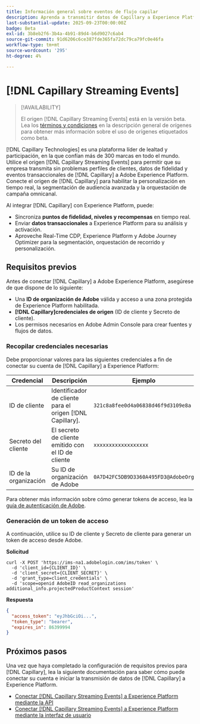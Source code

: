 ```yaml
---
title: Información general sobre eventos de flujo capilar
description: Aprenda a transmitir datos de Capillary a Experience Platform.
last-substantial-update: 2025-09-23T00:00:00Z
badge: Beta
exl-id: 3b8eb2f6-3b4a-4b91-89d4-b6d9027c6ab4
source-git-commit: 91d6206c6ce387fde365fa72dc79ca79fc0e46fa
workflow-type: tm+mt
source-wordcount: '295'
ht-degree: 4%

---
```


# [!DNL Capillary Streaming Events]

>[!AVAILABILITY]
>
>El origen [!DNL Capillary Streaming Events] está en la versión beta. Lea los [términos y condiciones](../../home.md#terms-and-conditions) en la descripción general de orígenes para obtener más información sobre el uso de orígenes etiquetados como beta.

[!DNL Capillary Technologies] es una plataforma líder de lealtad y participación, en la que confían más de 300 marcas en todo el mundo. Utilice el origen [!DNL Capillary Streaming Events] para permitir que su empresa transmita sin problemas perfiles de clientes, datos de fidelidad y eventos transaccionales de [!DNL Capillary] a Adobe Experience Platform. Conecte el origen de [!DNL Capillary] para habilitar la personalización en tiempo real, la segmentación de audiencia avanzada y la orquestación de campaña omnicanal.

Al integrar [!DNL Capillary] con Experience Platform, puede:

* Sincroniza **puntos de fidelidad, niveles y recompensas** en tiempo real.
* Enviar **datos transaccionales** a Experience Platform para su análisis y activación.
* Aproveche Real-Time CDP, Experience Platform y Adobe Journey Optimizer para la segmentación, orquestación de recorrido y personalización.

## Requisitos previos

Antes de conectar [!DNL Capillary] a Adobe Experience Platform, asegúrese de que dispone de lo siguiente:

* Una **ID de organización de Adobe** válida y acceso a una zona protegida de Experience Platform habilitada.
* **[!DNL Capillary]credenciales de origen** (ID de cliente y Secreto de cliente).
* Los permisos necesarios en Adobe Admin Console para crear fuentes y flujos de datos.

### Recopilar credenciales necesarias

Debe proporcionar valores para las siguientes credenciales a fin de conectar su cuenta de [!DNL Capillary] a Experience Platform:

| Credencial | Descripción | Ejemplo |
| --- | --- | --- |
| ID de cliente | Identificador de cliente para el origen [!DNL Capillary]. | `321c8a8fee0d4a06838d46f9d3109e8a` |
| Secreto del cliente | El secreto de cliente emitido con el ID de cliente | `xxxxxxxxxxxxxxxxxx` |
| ID de la organización | Su ID de organización de Adobe | `0A7D42FC5DB9D3360A495FD3@AdobeOrg` |

Para obtener más información sobre cómo generar tokens de acceso, lea la [guía de autenticación de Adobe](https://developer.adobe.com/developer-console/docs/guides/authentication/).

### Generación de un token de acceso

A continuación, utilice su ID de cliente y Secreto de cliente para generar un token de acceso desde Adobe.

**Solicitud**

```shell
curl -X POST 'https://ims-na1.adobelogin.com/ims/token' \
  -d 'client_id={CLIENT_ID}' \
  -d 'client_secret={CLIENT_SECRET}' \
  -d 'grant_type=client_credentials' \
  -d 'scope=openid AdobeID read_organizations additional_info.projectedProductContext session'
```

**Respuesta**

```json
{
  "access_token": "eyJhbGciOi...",
  "token_type": "bearer",
  "expires_in": 86399994
}
```

## Próximos pasos

Una vez que haya completado la configuración de requisitos previos para [!DNL Capillary], lea la siguiente documentación para saber cómo puede conectar su cuenta e iniciar la transmisión de datos de [!DNL Capillary] a Experience Platform.

* [Conectar  [!DNL Capillary Streaming Events] a Experience Platform mediante la API](../../tutorials/api/create/loyalty/capillary.md)
* [Conectar  [!DNL Capillary Streaming Events] a Experience Platform mediante la interfaz de usuario](../../tutorials/ui/create/loyalty/capillary.md)
